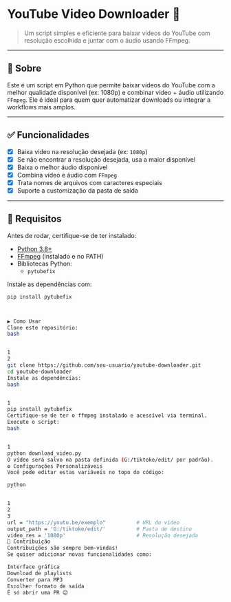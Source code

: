 # YouTube Video Downloader 🎥

> Um script simples e eficiente para baixar vídeos do YouTube com resolução escolhida e juntar com o áudio usando FFmpeg.

---

## 📌 Sobre

Este é um script em Python que permite baixar vídeos do YouTube com a melhor qualidade disponível (ex: 1080p) e combinar vídeo + áudio utilizando `FFmpeg`. Ele é ideal para quem quer automatizar downloads ou integrar a workflows mais amplos.

---

## ✅ Funcionalidades

- [x] Baixa vídeo na resolução desejada (ex: `1080p`)
- [x] Se não encontrar a resolução desejada, usa a maior disponível
- [x] Baixa o melhor áudio disponível
- [x] Combina vídeo e áudio com `FFmpeg`
- [x] Trata nomes de arquivos com caracteres especiais
- [x] Suporte a customização da pasta de saída

---

## 🧰 Requisitos

Antes de rodar, certifique-se de ter instalado:

- [Python 3.8+](https://www.python.org/downloads/) 
- [FFmpeg](https://ffmpeg.org/download.html)  (instalado e no PATH)
- Bibliotecas Python:
  - `pytubefix`

Instale as dependências com:

```bash
pip install pytubefix



▶️ Como Usar
Clone este repositório:
bash


1
2
git clone https://github.com/seu-usuario/youtube-downloader.git 
cd youtube-downloader
Instale as dependências:
bash


1
pip install pytubefix
Certifique-se de ter o ffmpeg instalado e acessível via terminal.
Execute o script:
bash


1
python download_video.py
O vídeo será salvo na pasta definida (G:/tiktoke/edit/ por padrão).
⚙️ Configurações Personalizáveis
Você pode editar estas variáveis no topo do código:

python


1
2
3
url = "https://youtu.be/exemplo"          # URL do vídeo
output_path = 'G:/tiktoke/edit/'          # Pasta de destino
video_res = '1080p'                       # Resolução desejada
🤝 Contribuição
Contribuições são sempre bem-vindas!
Se quiser adicionar novas funcionalidades como:

Interface gráfica
Download de playlists
Converter para MP3
Escolher formato de saída
É só abrir uma PR 😊
